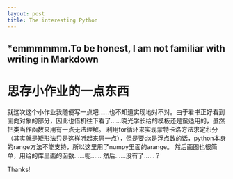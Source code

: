 ```yaml
---
layout: post
title: The interesting Python
---
```


*emmmmmm.To be honest, I am not familiar with writing in Markdown
-----
# 思存小作业的一点东西
就这次这个小作业我随便写一点吧……也不知道实现地对不对。由于看书正好看到面向对象的部分，因此也借机往下看了……晓光学长给的模板还是蛮适用的，虽然把类当作函数来用有一点无法理解。
利用for循环来实现蒙特卡洛方法求定积分（其实就是矩形法只是这样听起来屌一点），但是要dx是浮点数的话，python本身的range方法不能支持，所以这里用了numpy里面的arange。
然后画图也很简单，用给的库里面的函数……呃……
然后……没有了……？

Thanks!
